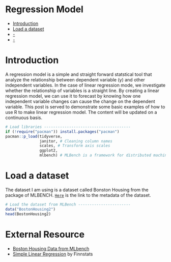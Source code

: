 # Regression Model

- [Introduction](#Introduction)
- [Load a dataset](#Loading-a-dataset)
- [-](#-)
- [-](#-)

# Introduction
A regression model is a simple and straight forward statstical tool that analyze the relationship between dependent variable (y) and other independent variables. In the case of linear regression mode, we investigate whether the relationship of variables is a straight line. By creating a linear regression model, we can use it to forecast by knowing how one independent variable changes can cause the change on the dependent variable. This post is served to demonstrate some basic examples of how to use R to make linear regression model. The content will be updated on a continuous basis. 


```r
# Load libraries --------------------------------------
if (!require("pacman")) install.packages("pacman")
pacman::p_load(tidyverse, 
               janitor, # Cleaning column names  
               scales, # Transform axis scales
               ggplot2,
               mlbench) # MLBench is a framework for distributed machine learning     
```


# Load a dataset
The dataset I am using is a dataset called Bonston Housing from the package of MLBENCH. [`Here`](https://rdrr.io/cran/mlbench/man/BostonHousing.html) is the link to the metadata of the dataset.
```r
# Load the dataset from MLBench -----------------------
data("BostonHousing2")
head(BostonHousing2)
```



# External Resource
* [Boston Housing Data from MLbench]([https://ggplot2.tidyverse.org/reference/scale_brewer.html](https://rdrr.io/cran/mlbench/man/BostonHousing.html))
* [Simple Linear Regression](https://finnstats.com/index.php/2021/10/25/simple-linear-regression-in-r/?utm_source=ReviveOldPost&utm_medium=social&utm_campaign=ReviveOldPost) by Finnstats

